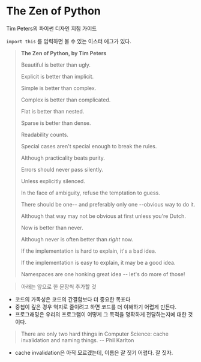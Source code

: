 # The Zen of Python

Tim Peters의 파이썬 디자인 지침 가이드



`import this` 를 입력하면 볼 수 있는 이스터 에그가 있다.



> **The Zen of Python, by Tim Peters**
>
> 
>
> Beautiful is better than ugly.
>
> Explicit is better than implicit.
>
> Simple is better than complex.
>
> Complex is better than complicated.
>
> Flat is better than nested.
>
> Sparse is better than dense.
>
> Readability counts.
>
> Special cases aren't special enough to break the rules.
>
> Although practicality beats purity.
>
> Errors should never pass silently.
>
> Unless explicitly silenced.
>
> In the face of ambiguity, refuse the temptation to guess.
>
> There should be one-- and preferably only one --obvious way to do it.
>
> Although that way may not be obvious at first unless you're Dutch.
>
> Now is better than never.
>
> Although never is often better than *right* now.
>
> If the implementation is hard to explain, it's a bad idea.
>
> If the implementation is easy to explain, it may be a good idea.
>
> Namespaces are one honking great idea -- let's do more of those!





> 아래는 앞으로 한 문장씩 추가할 것

- 코드의 가독성은 코드의 간결함보다 더 중요한 목표다
- 중첩이 깊은 경우 억지로 줄이려고 하면 코드를 더 이해하기 어렵게 만든다.
- 프로그래밍은 우리의 프로그램이 어떻게 그 목적을 명확하게 전달하는지에 대한 것이다.





>There are only two hard things in Computer Science: cache invalidation and naming things. -- Phil Karlton

- cache invalidation은 아직 모르겠는데, 이름은 잘 짓기 어렵다. 잘 짓자.
